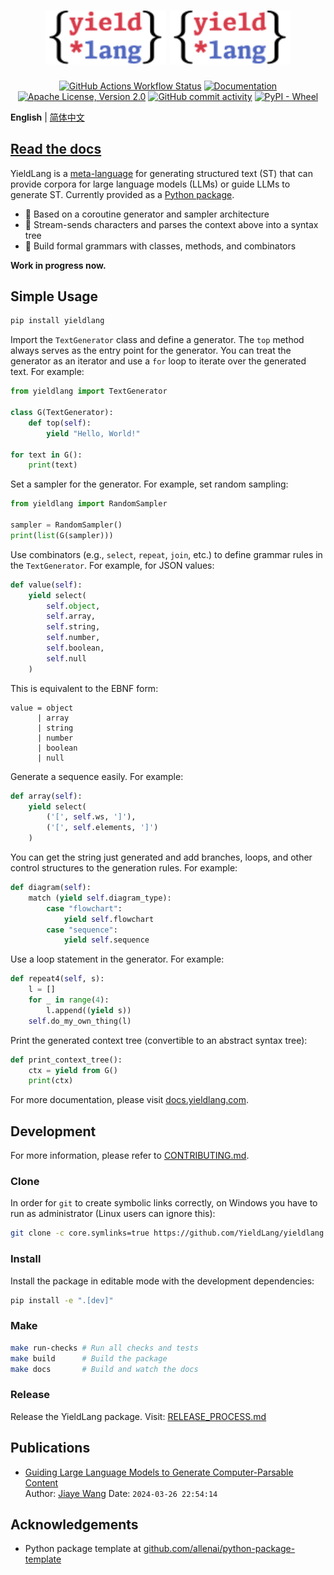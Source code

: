 <h1 align="center">
<img src="https://raw.githubusercontent.com/YieldLang/yieldlang/main/docs/source/_static/logo.min.svg#gh-dark-mode-only" alt="YieldLang LOGO" width="38.2%"/>

<img src="https://raw.githubusercontent.com/YieldLang/yieldlang/main/docs/source/_static/logo.min.svg#gh-light-mode-only" alt="YieldLang LOGO" width="38.2%"/>
</h1>

<p align="center">
  <a href="https://github.com/YieldLang/yieldlang/actions"><img alt="GitHub Actions Workflow Status" src="https://github.com/yieldlang/yieldlang/actions/workflows/main.yml/badge.svg"/></a>
  <a href="https://docs.yieldlang.com/"><img alt="Documentation" src="https://readthedocs.org/projects/yieldlang/badge/?version=latest"/></a>
  <a href="https://github.com/YieldLang/yieldlang/blob/main/LICENSE"><img alt="Apache License, Version 2.0" src="https://img.shields.io/badge/License-Apache_2.0-blue.svg"/></a>
  <a href="https://github.com/YieldLang/yieldlang/commits/main/"><img alt="GitHub commit activity" src="https://img.shields.io/github/commit-activity/m/yieldlang/yieldlang"/></a>
  <a href="https://pypi.org/project/yieldlang/"><img alt="PyPI - Wheel" src="https://img.shields.io/pypi/wheel/yieldlang"/></a>
</p>

**English** | [简体中文](./README.zh-hans.md)

## [Read the docs](https://docs.yieldlang.com/)

YieldLang is a [meta-language](https://en.wikipedia.org/wiki/Metalanguage) for generating structured text (ST) that can provide corpora for large language models (LLMs) or guide LLMs to generate ST. Currently provided as a [Python package](https://pypi.org/project/yieldlang/).

- 🧠 Based on a coroutine generator and sampler architecture
- 🤖 Stream-sends characters and parses the context above into a syntax tree
- 🦾 Build formal grammars with classes, methods, and combinators

**Work in progress now.**

## Simple Usage

```bash
pip install yieldlang
```

Import the `TextGenerator` class and define a generator. The `top` method always serves as the entry point for the generator. You can treat the generator as an iterator and use a `for` loop to iterate over the generated text. For example:

```py
from yieldlang import TextGenerator

class G(TextGenerator):
    def top(self):
        yield "Hello, World!"

for text in G():
    print(text)
```

Set a sampler for the generator. For example, set random sampling:

```py
from yieldlang import RandomSampler

sampler = RandomSampler()
print(list(G(sampler)))
```

Use combinators (e.g., `select`, `repeat`, `join`, etc.) to define grammar rules in the `TextGenerator`. For example, for JSON values:


```py
def value(self):
    yield select(
        self.object,
        self.array,
        self.string,
        self.number,
        self.boolean,
        self.null
    )
```

This is equivalent to the EBNF form:

```ebnf
value = object 
      | array
      | string
      | number
      | boolean
      | null
```

Generate a sequence easily. For example:

```py
def array(self):
    yield select(
        ('[', self.ws, ']'),
        ('[', self.elements, ']')
    )
```

You can get the string just generated and add branches, loops, and other control structures to the generation rules. For example:

```py
def diagram(self):
    match (yield self.diagram_type):
        case "flowchart":
            yield self.flowchart
        case "sequence":
            yield self.sequence
```

Use a loop statement in the generator. For example:

```py
def repeat4(self, s):
    l = []
    for _ in range(4):
        l.append((yield s))
    self.do_my_own_thing(l)
```

Print the generated context tree (convertible to an abstract syntax tree):

```py
def print_context_tree():
    ctx = yield from G()
    print(ctx)
```

For more documentation, please visit [docs.yieldlang.com](https://docs.yieldlang.com/).

## Development

For more information, please refer to [CONTRIBUTING.md](./CONTRIBUTING.md).  

### Clone

In order for `git` to create symbolic links correctly, on Windows you have to run as administrator (Linux users can ignore this):

```bash
git clone -c core.symlinks=true https://github.com/YieldLang/yieldlang.git
```

### Install

Install the package in editable mode with the development dependencies:

```bash
pip install -e ".[dev]"
```

### Make

```bash
make run-checks # Run all checks and tests
make build      # Build the package
make docs       # Build and watch the docs
```

### Release

Release the YieldLang package. Visit: [RELEASE_PROCESS.md](./RELEASE_PROCESS.md)

## Publications

- [Guiding Large Language Models to Generate Computer-Parsable Content](https://arxiv.org/abs/2404.05499)  
  Author: [Jiaye Wang](https://orcid.org/0009-0007-5832-2474) Date: `2024-03-26 22:54:14`


## Acknowledgements

- Python package template at [github.com/allenai/python-package-template](https://github.com/allenai/python-package-template)
